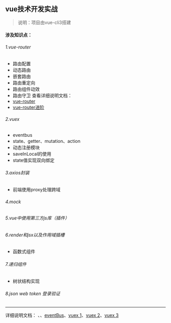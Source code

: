 ## vue技术开发实战 

>说明：项目由vue-cli3搭建

#### 涉及知识点：
###### 1.vue-router
- 路由配置
- 动态路由
- 嵌套路由
- 路由重定向
- 路由组件动效
- 路由守卫
查看详细说明文档：
- [vue-router](http://note.youdao.com/noteshare?id=2789b70b850a56358cec079762e83ab7&sub=FA50B242E1C74F0C95A96E23B8DD6EE4)
- [vue-router进阶](http://note.youdao.com/noteshare?id=b55eeced89ecb5f389cde0edef48b6fb&sub=F84F52608D3E40A488FB010CFF44BA9D)
###### 2.vuex
- eventbus
- state、getter、mutation、action
- 动态注册模块
- saveInLocal的使用
- state值实现双向绑定
###### 3.axios封装
- 前端使用proxy处理跨域
###### 4.mock
###### 5.vue中使用第三方js库（插件）
###### 6.render和jsx以及作用域插槽
- 函数式组件
###### 7.递归组件
- 树状结构实现
###### 8.json web token 登录验证
---
详细说明文档：
、、[eventBus](http://note.youdao.com/noteshare?id=40f54af1a4560c5a18f08d7536da228e&sub=30189047C760440FA0650C00AC260A38)、[vuex 1](http://note.youdao.com/noteshare?id=071ab79ef3e54e574df5c55bf6103a81&sub=4DE34CF79B8D41568E81F10B084163CF)、[vuex 2](http://note.youdao.com/noteshare?id=fe222954f339bec3f31311a3c50e7b0f&sub=FB581DA9CFBE4EA594FB471AC3294726)、[vuex 3](http://note.youdao.com/noteshare?id=41edc7bea91463cd8ef0360a3192e543&sub=AF38CF73F1484B499C7AEEA13B649498)
